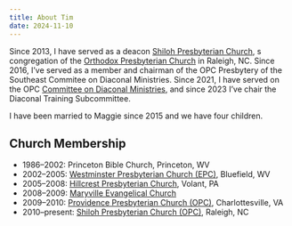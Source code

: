 ```yaml
---
title: About Tim
date: 2024-11-10
---
```




Since 2013, I have served as a deacon [Shiloh Presbyterian Church](https://shilohopc.org), s congregation of the [Orthodox Presbyterian Church](https://opc.org) in Raleigh, NC. Since 2016, I’ve served as a member and chairman of the OPC Presbytery of the Southeast Commitee on Diaconal Ministries. Since 2021, I have served on the OPC [Committee on Diaconal Ministries](https://opccdm.org), and since 2023 I’ve chair the Diaconal Training Subcommittee. 

I have been married to Maggie since 2015 and we have four children. 

## Church Membership

* 1986–2002: Princeton Bible Church, Princeton, WV
* 2002–2005: [Westminster Presbyterian Church (EPC)](https://wpcbluefield.com), Bluefield, WV
* 2005–2008: [Hillcrest Presbyterian Church](https://www.hillcrestpresbyterian.org), Volant, PA
* 2008–2009: [Maryville Evangelical Church](PCA)
* 2009–2010: [Providence Presbyterian Church (OPC)](https://www.popc-cville.org), Charlottesville, VA
* 2010–present: [Shiloh Presbyterian Church (OPC)](https://shilohopc.org), Raleigh, NC
